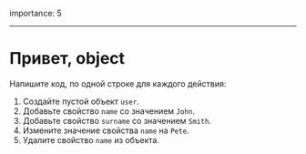 importance: 5

---

# Привет, object

Напишите код, по одной строке для каждого действия:

1. Создайте пустой объект `user`.
2. Добавьте свойство `name` со значением `John`.
3. Добавьте свойство `surname` со значением `Smith`.
4. Измените значение свойства `name` на `Pete`.
5. Удалите свойство `name` из объекта.

